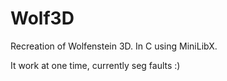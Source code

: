 # Wolf3D
Recreation of Wolfenstein 3D. In C using MiniLibX.

It work at one time, currently seg faults :)
